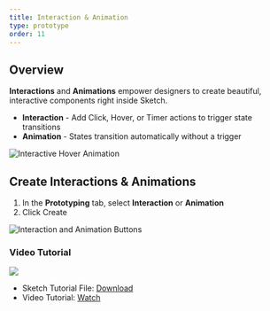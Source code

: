 ```yaml
---
title: Interaction & Animation
type: prototype
order: 11
---
```

## Overview

**Interactions** and **Animations** empower designers to create beautiful, interactive components right inside Sketch. 

- **Interaction** - Add Click, Hover, or  Timer actions to trigger state transitions
- **Animation** -  States transition automatically without a trigger

![Interactive Hover Animation](https://docs.animaapp.com/images/timeline/samples/components/buynow.gif)

## Create Interactions & Animations

 1. In the **Prototyping** tab, select **Interaction** or **Animation**
 2. Click Create

![Interaction and Animation Buttons](http://f.cl.ly/items/04232d041X1t3A2U2V3v/v3%20%E2%80%93%20Prototype%20copy.png)

### Video Tutorial

![](http://f.cl.ly/items/2I3p0L2w1L3T222X1c0E/Screen%20Shot%202019-01-24%20at%206.28.52%20PM.png)

- Sketch Tutorial File: [Download](https://www.dropbox.com/s/payd7gjthdkta3q/Interaction-Animation%20Tutorial%20v3.sketch?dl=1)
- Video Tutorial: [Watch](https://www.youtube.com/watch?v=BlX3jMPe0WA&t=0s&index=2&list=PLvftPKgDrSwbQGXpf19BLe6sOkb13hvMT)
